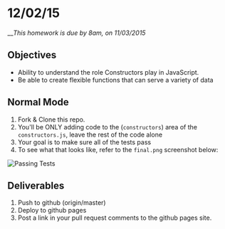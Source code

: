 # 12/02/15 


___This homework is due by 8am, on 11/03/2015_

## Objectives

- Ability to understand the role Constructors play in JavaScript.
- Be able to create flexible functions that can serve a variety of data

## Normal Mode

1. Fork & Clone this repo.
2. You'll be ONLY adding code to the (`constructors`) area of the `constructors.js`, leave the rest of the code alone
3. Your goal is to make sure all of the tests pass
4. To see what that looks like, refer to the `final.png` screenshot below:

![Passing Tests](./final.png "Passing Tests")

## Deliverables

1. Push to github (origin/master)
2. Deploy to github pages 
3. Post a link in your pull request comments to the github pages site.

